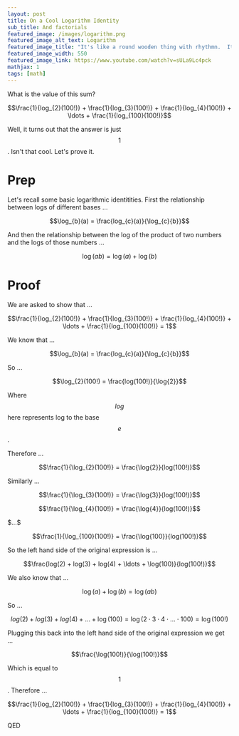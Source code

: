 ```yaml
---
layout: post
title: On a Cool Logarithm Identity
sub_title: And factorials
featured_image: /images/logarithm.png
featured_image_alt_text: Logarithm
featured_image_title: "It's like a round wooden thing with rhythmn.  It's a groovy stick man ..."
featured_image_width: 550
featured_image_link: https://www.youtube.com/watch?v=sULa9Lc4pck
mathjax: 1
tags: [math]
---
```


What is the value of this sum?

$$\frac{1}{log_{2}(100!)} + \frac{1}{log_{3}(100!)} + \frac{1}{log_{4}(100!)} + \ldots + \frac{1}{log_{100}(100!)}$$

Well, it turns out that the answer is just $$1$$.  Isn't that cool.  Let's prove it.

# Prep

Let's recall some basic logarithmic identitities.  First the relationship between logs of different bases ...

$$\log_{b}(a) = \frac{log_{c}(a)}{\log_{c}{b}}$$

And then the relationship between the log of the product of two numbers and the logs of those numbers ...

$$\log(ab) = \log(a) + \log(b)$$

# Proof

We are asked to show that ...

$$\frac{1}{log_{2}(100!)} + \frac{1}{log_{3}(100!)} + \frac{1}{log_{4}(100!)} + \ldots + \frac{1}{log_{100}(100!)} = 1$$

We know that ...

$$\log_{b}(a) = \frac{log_{c}(a)}{\log_{c}{b}}$$

So ...

$$\log_{2}(100!) = \frac{log(100!)}{\log{2}}$$

Where $$log$$ here represents log to the base $$e$$.

Therefore ...

$$\frac{1}{\log_{2}(100!)} = \frac{\log{2}}{log(100!)}$$

Similarly ...

$$\frac{1}{\log_{3}(100!)} = \frac{\log{3}}{log(100!)}$$

$$\frac{1}{\log_{4}(100!)} = \frac{\log{4}}{log(100!)}$$

$$\dots\$$

$$\frac{1}{\log_{100}(100!)} = \frac{\log{100}}{log(100!)}$$

So the left hand side of the original expression is ...

$$\frac{log(2) + log(3) + log(4) + \ldots + \log(100)}{log(100!)}$$

We also know that ...

$$\log(a) + \log(b) = \log(ab)$$

So ...

$$log(2) + log(3) + log(4) + \ldots + \log(100) = \log(2 \cdot 3 \cdot 4 \cdot \ldots \cdot 100) = \log(100!)$$

Plugging this back into the left hand side of the original expression we get ...

$$\frac{\log(100!)}{\log(100!)}$$

Which is equal to $$1$$.  Therefore ...

$$\frac{1}{log_{2}(100!)} + \frac{1}{log_{3}(100!)} + \frac{1}{log_{4}(100!)} + \ldots + \frac{1}{log_{100}(100!)} = 1$$

QED
